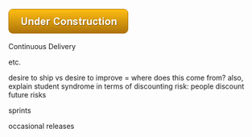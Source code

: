 ![Under Construction](images/state/uc.png)




Continuous Delivery

etc.

desire to ship vs desire to improve = where does this come from?
also, explain student syndrome in terms of discounting risk: people discount future risks 



sprints



occasional releases